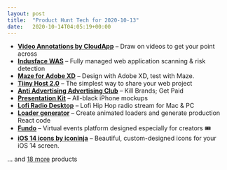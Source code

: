 ```yaml
---
layout: post
title:  "Product Hunt Tech for 2020-10-13"
date:   2020-10-14T04:05:19+00:00
---
```


* **[Video Annotations by CloudApp](https://www.producthunt.com/posts/video-annotations-by-cloudapp?utm_campaign=producthunt-api&utm_medium=api-v2&utm_source=Application%3A+Daily+Digest+RSS+v2+%28ID%3A+29748%29)** – Draw on videos to get your point across
* **[Indusface WAS](https://www.producthunt.com/posts/indusface-was?utm_campaign=producthunt-api&utm_medium=api-v2&utm_source=Application%3A+Daily+Digest+RSS+v2+%28ID%3A+29748%29)** – Fully managed web application scanning & risk detection
* **[Maze for Adobe XD](https://www.producthunt.com/posts/maze-for-adobe-xd?utm_campaign=producthunt-api&utm_medium=api-v2&utm_source=Application%3A+Daily+Digest+RSS+v2+%28ID%3A+29748%29)** – Design with Adobe XD, test with Maze.
* **[Tiiny Host 2.0](https://www.producthunt.com/posts/tiiny-host-2-0?utm_campaign=producthunt-api&utm_medium=api-v2&utm_source=Application%3A+Daily+Digest+RSS+v2+%28ID%3A+29748%29)** – The simplest way to share your web project
* **[Anti Advertising Advertising Club](https://www.producthunt.com/posts/anti-advertising-advertising-club?utm_campaign=producthunt-api&utm_medium=api-v2&utm_source=Application%3A+Daily+Digest+RSS+v2+%28ID%3A+29748%29)** – Kill Brands; Get Paid
* **[Presentation Kit](https://www.producthunt.com/posts/presentation-kit?utm_campaign=producthunt-api&utm_medium=api-v2&utm_source=Application%3A+Daily+Digest+RSS+v2+%28ID%3A+29748%29)** – All-black iPhone mockups
* **[Lofi Radio Desktop](https://www.producthunt.com/posts/lofi-radio-desktop?utm_campaign=producthunt-api&utm_medium=api-v2&utm_source=Application%3A+Daily+Digest+RSS+v2+%28ID%3A+29748%29)** – Lofi Hip Hop radio stream for Mac & PC
* **[Loader generator](https://www.producthunt.com/posts/loader-generator?utm_campaign=producthunt-api&utm_medium=api-v2&utm_source=Application%3A+Daily+Digest+RSS+v2+%28ID%3A+29748%29)** – Create animated loaders and generate production React code
* **[Fundo](https://www.producthunt.com/posts/fundo?utm_campaign=producthunt-api&utm_medium=api-v2&utm_source=Application%3A+Daily+Digest+RSS+v2+%28ID%3A+29748%29)** – Virtual events platform designed especially for creators 🎟 
* **[iOS 14 icons by iconinja](https://www.producthunt.com/posts/ios-14-icons-by-iconinja?utm_campaign=producthunt-api&utm_medium=api-v2&utm_source=Application%3A+Daily+Digest+RSS+v2+%28ID%3A+29748%29)** – Beautiful, custom-designed icons for your iOS 14 screen.

… and [18 more](https://www.producthunt.com/tech) products